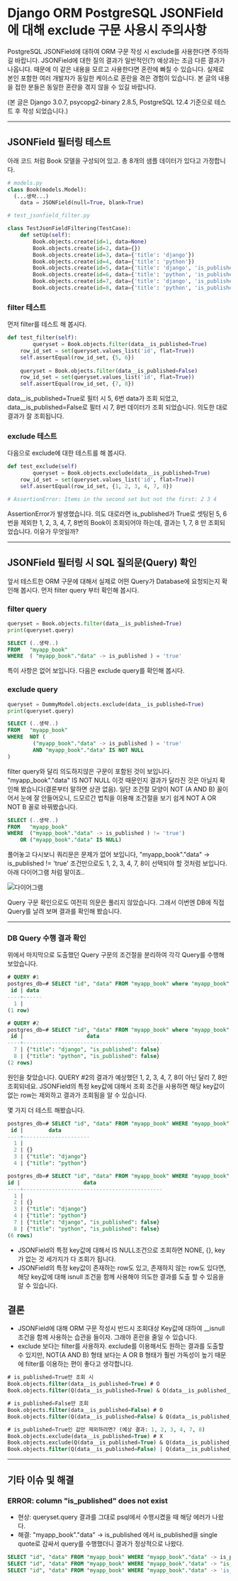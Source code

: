 # Django ORM PostgreSQL JSONField에 대해 exclude 구문 사용시 주의사항


  PostgreSQL JSONField에 대하여 ORM 구문 작성 시 exclude를 사용한다면 주의하길 바랍니다. JSONField에 대한 질의 결과가 일반적인(?) 예상과는 조금 다른 결과가 나옵니다. 때문에 이 같은 내용을 모르고 사용한다면 혼란에 빠질 수 있습니다.  실제로 본인 포함한 여러 개발자가 동일한 케이스로 혼란을 겪은 경험이 있습니다. 본 글의 내용을 접한 분들은 동일한 혼란을 겪지 않을 수 있길 바랍니다.

(본 글은 Django 3.0.7, psycopg2-binary 2.8.5, PostgreSQL 12.4 기준으로 테스트 후 작성 되었습니다.)

---

## JSONField 필터링 테스트

아래 코드 처럼 Book 모델을 구성되어 있고. 총 8개의 샘플 데이터가 있다고 가정합니다.

```python
# models.py
class Book(models.Model):
  (...생략...)
	data = JSONField(null=True, blank=True)
```

```python
# test_jsonfield_filter.py

class TestJsonFieldFiltering(TestCase):
    def setUp(self):
        Book.objects.create(id=1, data=None)
        Book.objects.create(id=2, data={})
        Book.objects.create(id=3, data={'title': 'django'})
        Book.objects.create(id=4, data={'title': 'python'})
        Book.objects.create(id=5, data={'title': 'django', 'is_published': True})
        Book.objects.create(id=6, data={'title': 'python', 'is_published': True})
        Book.objects.create(id=7, data={'title': 'django', 'is_published': False})
        Book.objects.create(id=8, data={'title': 'python', 'is_published': False})
```

### filter 테스트

먼저 filter를 테스트 해 봅시다. 

```python
def test_filter(self):
		queryset = Book.objects.filter(data__is_published=True)
    row_id_set = set(queryset.values_list('id', flat=True))
    self.assertEqual(row_id_set, {5, 6})
    
    queryset = Book.objects.filter(data__is_published=False)
    row_id_set = set(queryset.values_list('id', flat=True))
    self.assertEqual(row_id_set, {7, 8})
```

data__is_published=True로 필터 시 5, 6번 data가 조회 되었고, data__is_published=False로 필터 시 7, 8번 데이터가 조회 되었습니다. 의도한 대로 결과가 잘 조회됩니다.

### exclude 테스트

다음으로 exclude에 대한 테스트를 해 봅시다.

```python
def test_exclude(self)
		queryset = Book.objects.exclude(data__is_published=True)
    row_id_set = set(queryset.values_list('id', flat=True))
    self.assertEqual(row_id_set, {1, 2, 3, 4, 7, 8})

# AssertionError: Items in the second set but not the first: 2 3 4
```

AssertionError가 발생했습니다. 의도 대로라면 is_published가 True로 셋팅된 5, 6번을 제외한 1, 2, 3, 4, 7, 8번의 Book이 조회되어야 하는데, 결과는 1, 7, 8 만 조회되었습니다. 이유가 무엇일까?

---

## JSONField 필터링 시 SQL 질의문(Query) 확인

앞서 테스트한 ORM 구문에 대해서 실제로 어떤 Query가 Database에 요청되는지 확인해 봅시다. 먼저 filter query 부터 확인해 봅시다.

### filter query

```python
queryset = Book.objects.filter(data__is_published=True)
print(queryset.query)
```

```sql
SELECT (..생략..)
FROM   "myapp_book" 
WHERE  ( "myapp_book"."data" -> is_published ) = 'true'
```

특이 사항은 없어 보입니다. 다음은 exclude query를 확인해 봅시다.

### exclude query

```python
queryset = DummyModel.objects.exclude(data__is_published=True)
print(queryset.query)
```

```sql
SELECT (..생략..)
FROM   "myapp_book" 
WHERE  NOT (
		("myapp_book"."data" -> is_published ) = 'true' 
		AND "myapp_book"."data" IS NOT NULL 
)
```

filter query와 달리 의도하지않은 구문이 포함된 것이 보입니다.  "myapp_book"."data" IS NOT NULL 이것 때문인지 결과가 달라진 것은 아닐지 확인해 봤습니다(결론부터 말하면 상관 없음). 일단 조건절 모양이 NOT (A AND B) 꼴이어서 눈에 잘 안들어오니, 드모르간 법칙을 이용해 조건절을 보기 쉽게  NOT A OR NOT B 꼴로 바꿔봤습니다. 

```sql
SELECT (..생략..)
FROM   "myapp_book" 
WHERE  ("myapp_book"."data" -> is_published ) != 'true') 
    OR ("myapp_book"."data" IS NULL)
```

풀어놓고 다시보니 쿼리문은 문제가 없어 보입니다, "myapp_book"."data" -> is_published != 'true'  조건만으로도 1, 2, 3, 4, 7, 8이 선택되야 할 것처럼 보입니다.  아래 다이어그램 처럼 말이죠..

![다이어그램](https://ianjang.github.io/img/jsonfield-filter-result-diagram.png)

Query 구문 확인으로도 여전히 의문은 풀리지 않았습니다. 그래서 이번엔 DB에 직접 Query를 날려 보며 결과를 확인해 봤습니다.

---

### DB Query 수행 결과 확인

위에서 마지막으로 도출했던 Query 구문의 조건절을 분리하여 각각 Query를 수행해 보았습니다.

```sql
# QUERY #1
postgres_db=# SELECT "id", "data" FROM "myapp_book" where "myapp_book"."data" IS NULL;
 id | data 
----+------
  1 | 
(1 row)

# QUERY #2
postgres_db=# SELECT "id", "data" FROM "myapp_book" where "myapp_book"."data" -> 'is_published' != 'true';
 id |                    data                    
----+--------------------------------------------
  7 | {"title": "django", "is_published": false}
  8 | {"title": "python", "is_published": false}
(2 rows)
```

원인을 찾았습니다. QUERY #2의 결과가 예상했던 1, 2, 3, 4, 7, 8이 아닌 달리 7, 8만 조회되네요. JSONField의 특정 key값에 대해서 조회 조건을 사용하면 해당 key값이 없는 row는 제외하고 결과가 조회됨을 알 수 있습니다.

몇 가지 더 테스트 해봤습니다.

```sql
postgres_db=# SELECT "id", "data" FROM "myapp_book" WHERE "myapp_book"."data" -> 'is_published' is null;
 id |        data         
----+---------------------
  1 | 
  2 | {}
  3 | {"title": "django"}
  4 | {"title": "python"}

postgres_db=# SELECT "id", "data" FROM "myapp_book" WHERE "myapp_book"."data" -> 'is_published' != 'true' or "myapp_book"."data" -> 'is_published' is null;
id |                    data                    
----+--------------------------------------------
  1 | 
  2 | {}
  3 | {"title": "django"}
  4 | {"title": "python"}
  7 | {"title": "django", "is_published": false}
  8 | {"title": "python", "is_published": false}
(6 rows)
```

- JSONField의 특정 key값에 대해서 IS NULL조건으로 조회하면 NONE, {}, key가 없는 것 세가지가 다 조회가 됩니다.
- JSONField의 특정 key값이 존재하는 row도 있고, 존재하지 않는 row도 있다면, 해당 key값에 대해 isnull 조건을 함께 사용해야 의도한 결과를 도출 할 수 있음을 알 수 있습니다.

## 결론

- JSONField에 대해 ORM 구문 작성시 반드시 조회대상 Key값에 대하여 __isnull 조건을 함께 사용하는 습관을 들이자. 그래야 혼란을 줄일 수 있습니다.
- exclude 보다는 filter를 사용하자. exclude를 이용해서도 원하는 결과를 도출할 수 있지만, NOT(A AND B) 형태 보다는 A OR B 형태가 훨씬 가독성이 높기 때문에 filter를 이용하는 편이 좋다고 생각합니다.

```sql
# is_published=True만 조회 시
Book.objects.filter(data__is_published=True) # O
Book.objects.filter(Q(data__is_published=True) & Q(data__is_published__isnull=False)) # O

# is_published=False만 조회
Book.objects.filter(data__is_published=False) # O
Book.objects.filter(Q(data__is_published=False) & Q(data__is_published__isnull=False)) # O

# is_published=True인 값만 제외하려면? (예상 결과: 1, 2, 3, 4, 7, 8)
Book.objects.exclude(data__is_published=True) # X
Book.objects.exclude(Q(data__is_published=True) & Q(data__is_published__isnull=False) # O 
Book.objects.filter(Q(data__is_published=False) | Q(data__is_published__isnull=True) # O (추천)
```

---

## 기타 이슈 및 해결

### ERROR: column "is_published" does not exist

- 현상: queryset.query 결과를 그대로 psql에서 수행시켰을 때 해당 에러가 나왔다.
- 해결: "myapp_book"."data" -> is_published 에서 is_published을 single quote로 감싸서 query를 수행했더니 결과가 정상적으로 나왔다.

```sql
SELECT "id", "data" FROM "myapp_book" WHERE "myapp_book"."data" -> is_published != 'true'; # (X) ERROR:  column "is_published" does not exist
SELECT "id", "data" FROM "myapp_book" WHERE "myapp_book"."data" -> "is_published" != 'true'; # (X) ERROR:  column "is_published" does not exist
SELECT "id", "data" FROM "myapp_book" WHERE "myapp_book"."data" -> 'is_published' != 'true'; # (O) 정상 동작
```

